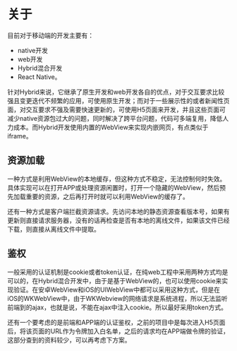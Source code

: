# 关于
目前对于移动端的开发主要有：
- native开发
- web开发
- Hybrid混合开发
- React Native。

针对Hybrid来说，它继承了原生开发和web开发各自的优点，对于交互要求比较强且变更迭代不频繁的应用，可使用原生开发；而对于一些展示性的或者新闻性页面，对交互要求不强及需要快速更新的，可使用H5页面来开发，并且这些页面可减少native资源包过大的问题，同时解决了跨平台问题，代码可多端复用，降低人力成本。而Hybrid开发使用内置的WebView来实现内嵌网页，有点类似于iframe。

## 资源加载
一种方式是利用WebView的本地缓存，但这种方式不稳定，无法控制何时失效。具体实现可以在打开APP或处理资源闲置时，打开一个隐藏的WebView，然后预先加载重要的资源，之后再打开时就可以利用WebView的缓存了。

还有一种方式是客户端拦截资源请求。先访问本地的静态资源查看版本号，如果有更新则直接请求服务器，没有的话再检查是否有本地的离线文件，如果该文件已经下载，则直接从离线文件中提取。

## 鉴权
一般采用的认证机制是cookie或者token认证，在纯web工程中采用两种方式均是可以的，在Hybrid混合开发中，由于是基于WebView的，也可以使用cookie来实现验证。在安卓WebView和iOS的UIWebView中都可以采用这种方式，但是在iOS的WKWebView中，由于WKWebview的网络请求是系统进程，所以无法监听前端到的ajax，也就是说，不能在ajax中注入cookie。所以最好采用token方式。

还有一个要考虑的是前端和APP端的认证鉴权，之前的项目中是每次进入H5页面后，将该页面的URL作为令牌加入白名单，之后的请求均在APP端做令牌的验证，这部分查到的资料较少，可以再考虑下方案。